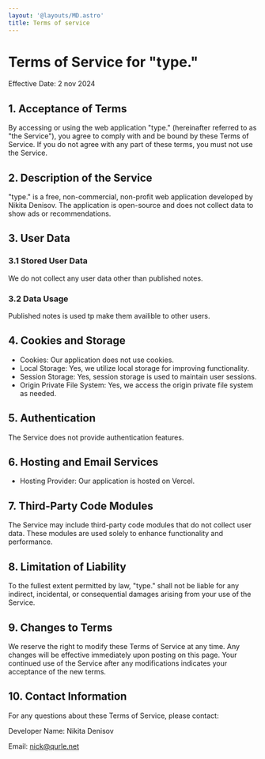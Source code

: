 ```yaml
---
layout: '@layouts/MD.astro'
title: Terms of service
---
```

# Terms of Service for "type."
Effective Date: 2 nov 2024

## 1. Acceptance of Terms
By accessing or using the web application "type." (hereinafter referred to as "the Service"), you agree to comply with and be bound by these Terms of Service. If you do not agree with any part of these terms, you must not use the Service.

## 2. Description of the Service
"type." is a free, non-commercial, non-profit web application developed by Nikita Denisov. The application is open-source and does not collect data to show ads or recommendations.

##  3. User Data
### 3.1 Stored User Data
We do not collect any user data other than published notes. 
<!-- We collect and store the following user data:
- Email
- Name
- User ID -->
### 3.2 Data Usage
Published notes is used tp make them availible to other users.
<!-- The collected data is used solely for authentication purposes and to enhance user experience. We do not sell or share your data with third parties. -->

## 4. Cookies and Storage
- Cookies: Our application does not use cookies.
- Local Storage: Yes, we utilize local storage for improving functionality.
- Session Storage: Yes, session storage is used to maintain user sessions.
- Origin Private File System: Yes, we access the origin private file system as needed.

## 5. Authentication
The Service does not provide authentication features.
<!-- The Service uses Google OAuth as the authentication method to ensure secure login processes. -->

## 6. Hosting and Email Services
- Hosting Provider: Our application is hosted on Vercel.
<!-- - Email Service Provider: We utilize Resend for email communications. -->

## 7. Third-Party Code Modules
The Service may include third-party code modules that do not collect user data. These modules are used solely to enhance functionality and performance.

## 8. Limitation of Liability
To the fullest extent permitted by law, "type." shall not be liable for any indirect, incidental, or consequential damages arising from your use of the Service.

## 9. Changes to Terms
We reserve the right to modify these Terms of Service at any time. Any changes will be effective immediately upon posting on this page. Your continued use of the Service after any modifications indicates your acceptance of the new terms.

## 10. Contact Information
For any questions about these Terms of Service, please contact:

Developer Name: Nikita Denisov

Email: nick@qurle.net